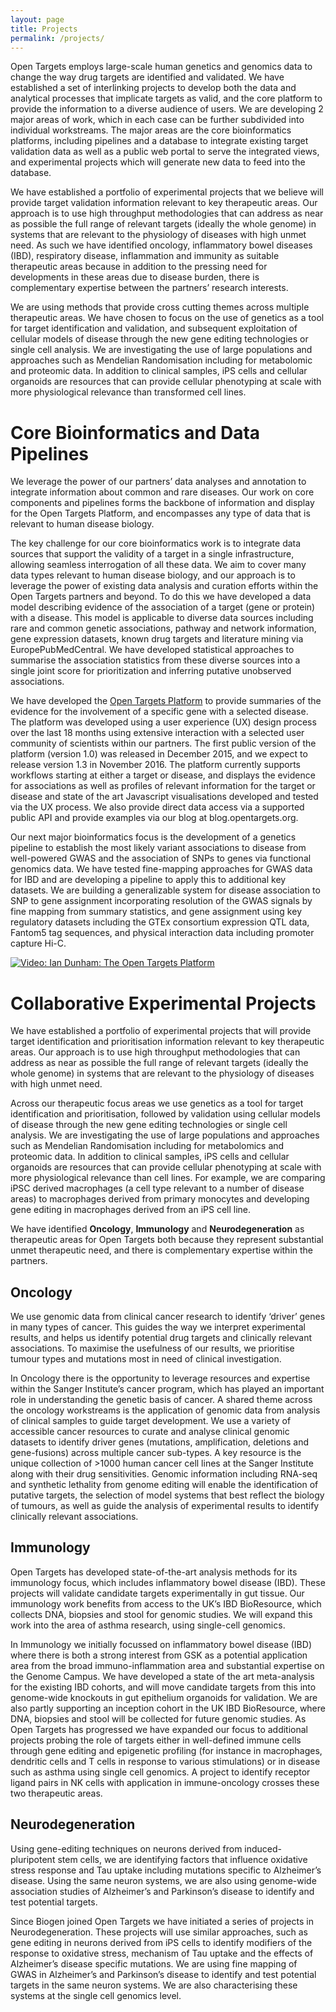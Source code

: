 ```yaml
---
layout: page
title: Projects
permalink: /projects/
---
```



Open Targets employs large-scale human genetics and genomics data to change the way drug targets are identified and validated. We have established a set of interlinking projects to develop both the data and analytical processes that implicate targets as valid, and the core platform to provide the information to a diverse audience of users. We are developing 2 major areas of work, which in each case can be further subdivided into individual workstreams. The major areas are the core bioinformatics platforms, including pipelines and a database to integrate existing target validation data as well as a public web portal to serve the integrated views, and experimental projects which will generate new data to feed into the database.

We have established a portfolio of experimental projects that we believe will provide target validation information relevant to key therapeutic areas. Our approach is to use high throughput methodologies that can address as near as possible the full range of relevant targets (ideally the whole genome) in systems that are relevant to the physiology of diseases with high unmet need. As such we have identified oncology, inflammatory bowel diseases (IBD), respiratory disease, inflammation and immunity as suitable therapeutic areas because in addition to the pressing need for developments in these areas due to disease burden, there is complementary expertise between the partners’ research interests.

We are using methods that provide cross cutting themes across multiple therapeutic areas. We have chosen to focus on the use of genetics as a tool for target identification and validation, and subsequent exploitation of cellular models of disease through the new gene editing technologies or single cell analysis. We are investigating the use of large populations and approaches such as Mendelian Randomisation including for metabolomic and proteomic data. In addition to clinical samples, iPS cells and cellular organoids are resources that can provide cellular phenotyping at scale with more physiological relevance than transformed cell lines.


# Core Bioinformatics and Data Pipelines
We leverage the power of our partners’ data analyses and annotation to integrate information about common and rare diseases. Our work on core components and pipelines forms the backbone of information and display for the Open Targets Platform, and encompasses any type of data that is relevant to human disease biology.

The key challenge for our core bioinformatics work is to integrate data sources that support the validity of a target in a single infrastructure, allowing seamless interrogation of all these data. We aim to cover many data types relevant to human disease biology, and our approach is to leverage the power of existing data analysis and curation efforts within the Open Targets partners and beyond. To do this we have developed a data model describing evidence of the association of a target (gene or protein) with a disease. This model is applicable to diverse data sources including rare and common genetic associations, pathway and network information, gene expression datasets, known drug targets and literature mining via EuropePubMedCentral. We have developed statistical approaches to summarise the association statistics from these diverse sources into a single joint score for prioritization and inferring putative unobserved associations.

We have developed the [Open Targets Platform](http://www.targetvalidation.org/) to provide summaries of the evidence for the involvement of a specific gene with a selected disease. The platform was developed using a user experience (UX) design process over the last 18 months using extensive interaction with a selected user community of scientists within our partners. The first public version of the platform (version 1.0) was released in December 2015, and we expect to release version 1.3 in November 2016. The platform currently supports workflows starting at either a target or disease, and displays the evidence for associations as well as profiles of relevant information for the target or disease and state of the art Javascript visualisations developed and tested via the UX process. We also provide direct data access via a supported public API and provide examples via our blog at blog.opentargets.org.

Our next major bioinformatics focus is the development of a genetics pipeline to establish the most likely variant associations to disease from well-powered GWAS and the association of SNPs to genes via functional genomics data. We have tested fine-mapping approaches for GWAS data for IBD and are developing a pipeline to apply this to additional key datasets. We are building a generalizable system for disease association to SNP to gene assignment incorporating resolution of the GWAS signals by fine mapping from summary statistics, and gene assignment using key regulatory datasets including the GTEx consortium expression QTL data, Fantom5 tag sequences, and physical interaction data including promoter capture Hi-C.

<!-- <iframe src="https://player.vimeo.com/video/149309356" width="640" height="360" frameborder="0" webkitallowfullscreen mozallowfullscreen allowfullscreen></iframe> -->

<p><a href="https://vimeo.com/149309356"><img src="{{ site.url }}/assets/images/tvp_-_ot.jpg" alt="Video: Ian Dunham: The Open Targets Platform" /></a></p>



# Collaborative Experimental Projects
We have established a portfolio of experimental projects that will provide target identification and prioritisation information relevant to key therapeutic areas. Our approach is to use high throughput methodologies that can address as near as possible the full range of relevant targets (ideally the whole genome) in systems that are relevant to the physiology of diseases with high unmet need.

Across our therapeutic focus areas we use genetics as a tool for target identification and prioritisation, followed by validation using cellular models of disease through the new gene editing technologies or single cell analysis. We are investigating the use of large populations and approaches such as Mendelian Randomisation including for metabolomics and proteomic data. In addition to clinical samples, iPS cells and cellular organoids are resources that can provide cellular phenotyping at scale with more physiological relevance than cell lines. For example, we are comparing iPSC derived macrophages (a cell type relevant to a number of disease areas) to macrophages derived from primary monocytes and developing gene editing in macrophages derived from an iPS cell line.

We have identified __Oncology__, __Immunology__ and __Neurodegeneration__ as therapeutic areas for Open Targets both because they represent substantial unmet therapeutic need, and there is complementary expertise within the partners.

## Oncology
We use genomic data from clinical cancer research to identify ‘driver’ genes in many types of cancer. This guides the way we interpret experimental results, and helps us identify potential drug targets and clinically relevant associations. To maximise the usefulness of our results, we prioritise tumour types and mutations most in need of clinical investigation.

In Oncology there is the opportunity to leverage resources and expertise within the Sanger Institute’s cancer program, which has played an important role in understanding the genetic basis of cancer. A shared theme across the oncology workstreams is the application of genomic data from analysis of clinical samples to guide target development. We use a variety of accessible cancer resources to curate and analyse clinical genomic datasets to identify driver genes (mutations, amplification, deletions and gene-fusions) across multiple cancer sub-types. A key resource is the unique collection of >1000 human cancer cell lines at the Sanger Institute along with their drug sensitivities. Genomic information including RNA-seq and synthetic lethality from genome editing will enable the identification of putative targets, the selection of model systems that best reflect the biology of tumours, as well as guide the analysis of experimental results to identify clinically relevant associations.

## Immunology
Open Targets has developed state-of-the-art analysis methods for its immunology focus, which includes inflammatory bowel disease (IBD). These projects will validate candidate targets experimentally in gut tissue. Our immunology work benefits from access to the UK’s IBD BioResource, which collects DNA, biopsies and stool for genomic studies. We will expand this work into the area of asthma research, using single-cell genomics.

In Immunology we initially focussed on inflammatory bowel disease (IBD) where there is both a strong interest from GSK as a potential application area from the broad immuno-inflammation area and substantial expertise on the Genome Campus. We have developed a state of the art meta-analysis for the existing IBD cohorts, and will move candidate targets from this into genome-wide knockouts in gut epithelium organoids for validation. We are also partly supporting an inception cohort in the UK IBD BioResource, where DNA, biopsies and stool will be collected for future genomic studies. As Open Targets has progressed we have expanded our focus to additional projects probing the role of targets either in well-defined immune cells through gene editing and epigenetic profiling (for instance in macrophages, dendritic cells and T cells in response to various stimulations) or in disease such as asthma using single cell genomics. A project to identify receptor ligand pairs in NK cells with application in immune-oncology crosses these two therapeutic areas.

## Neurodegeneration
Using gene-editing techniques on neurons derived from induced-pluripotent stem cells, we are identifying factors that influence oxidative stress response and Tau uptake including mutations specific to Alzheimer’s disease. Using the same neuron systems, we are also using genome-wide association studies of Alzheimer’s and Parkinson’s disease to identify and test potential targets.

Since Biogen joined Open Targets we have initiated a series of projects in Neurodegeneration. These projects will use similar approaches, such as gene editing in neurons derived from iPS cells to identify modifiers of the response to oxidative stress, mechanism of Tau uptake and the effects of Alzheimer’s disease specific mutations. We are using fine mapping of GWAS in Alzheimer’s and Parkinson’s disease to identify and test potential targets in the same neuron systems.  We are also characterising these systems at the single cell genomics level.